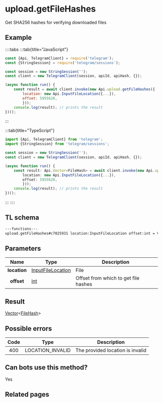 # upload.getFileHashes

Get SHA256 hashes for verifying downloaded files

## Example

::::tabs
:::tab{title="JavaScript"}

```js
const {Api, TelegramClient} = require('telegram');
const {StringSession} = require('telegram/sessions');

const session = new StringSession('');
const client = new TelegramClient(session, apiId, apiHash, {});

(async function run() {
    const result = await client.invoke(new Api.upload.getFileHashes({
		location: new Api.InputFileLocation({...}),
		offset: 5955620,
		}));
    console.log(result); // prints the result
})();
```

:::

:::tab{title="TypeScript"}

```ts
import {Api, TelegramClient} from 'telegram';
import {StringSession} from 'telegram/sessions';

const session = new StringSession('');
const client = new TelegramClient(session, apiId, apiHash, {});

(async function run() {
    const result: Api.Vector<FileHash> = await client.invoke(new Api.upload.getFileHashes({
		location: new Api.InputFileLocation({...}),
		offset: 5955620,
		}));
    console.log(result); // prints the result
})();
```

:::
::::

## TL schema

```txt
---functions---
upload.getFileHashes#c7025931 location:InputFileLocation offset:int = Vector<FileHash>;
```

## Parameters

|     Name     | Type                                                                  | Description                          |
| :----------: | --------------------------------------------------------------------- | ------------------------------------ |
| **location** | [InputFileLocation](https://core.telegram.org/type/InputFileLocation) | File                                 |
|  **offset**  | [int](https://core.telegram.org/type/int)                             | Offset from which to get file hashes |

## Result

[Vector](https://core.telegram.org/type/Vector%20t)<[FileHash](https://core.telegram.org/type/FileHash)>

## Possible errors

| Code | Type             | Description                      |
| :--: | ---------------- | -------------------------------- |
| 400  | LOCATION_INVALID | The provided location is invalid |

## Can bots use this method?

Yes

## Related pages
